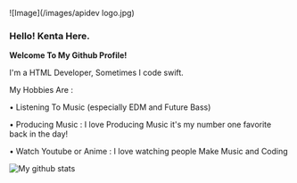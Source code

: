![Image](/images/apidev logo.jpg)
### **Hello! Kenta Here.**

**Welcome To My Github Profile!**
  
  I'm a HTML Developer, Sometimes I code swift.

My Hobbies Are :
  
  • Listening To Music (especially EDM and Future Bass)
   
  • Producing Music : I love Producing Music it's my number one favorite back in the day! 
  
  • Watch Youtube or Anime : I love watching people Make Music and Coding
  
  ![My github stats](https://github-readme-stats.vercel.app/api?username=kentakoong&show_icons=true)
